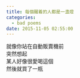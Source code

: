 ```yaml
---
title: 每個醒着的人都是一盞燈
categories:
  - bad poems
date: 2015-11-05 02:55:00
---
```


就像你站在自動販賣機前<br />
突然想起<br />
某人好像很愛喝這個<br />
然後就買了一瓶
